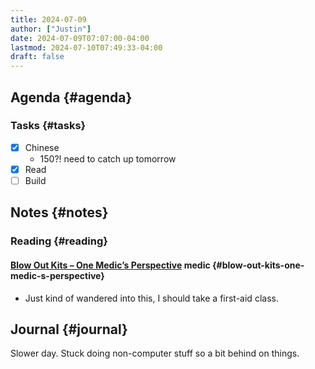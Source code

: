```yaml
---
title: 2024-07-09
author: ["Justin"]
date: 2024-07-09T07:07:00-04:00
lastmod: 2024-07-10T07:49:33-04:00
draft: false
---
```


<div class="outline-1 jvc">

## Agenda {#agenda}

<div class="outline-2 jvc">

### Tasks {#tasks}

-   [X] Chinese
    -   150?! need to catch up tomorrow
-   [X] Read
-   [ ] Build

</div>

</div>

<div class="outline-1 jvc">

## Notes {#notes}

<div class="outline-2 jvc">

### Reading {#reading}

<div class="outline-3 jvc">

#### [Blow Out Kits – One Medic’s Perspective](https://civiliangunfighter.wordpress.com/2015/06/17/blow-out-kits-one-medics-perspective/) <span class="tag"><span class="medic">medic</span></span> {#blow-out-kits-one-medic-s-perspective}

-   Just kind of wandered into this, I should take a first-aid class.

</div>

</div>

</div>

<div class="outline-1 jvc">

## Journal {#journal}

Slower day. Stuck doing non-computer stuff so a bit behind on things.

</div>
